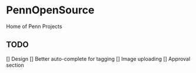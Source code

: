 PennOpenSource
==============

Home of Penn Projects

TODO
----

[] Design
[] Better auto-complete for tagging
[] Image uploading
[] Approval section
